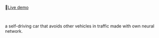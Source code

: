 
🔗[Live demo](https://furkangunduz.github.io/Self-driving-car/)

<br>

a self-driving car that avoids other vehicles in traffic made with own neural network.
